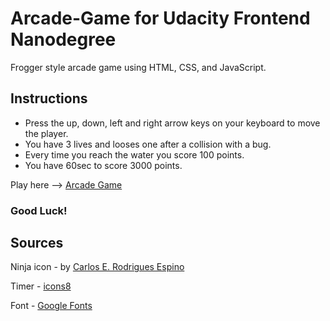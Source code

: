 
Arcade-Game for Udacity Frontend Nanodegree
===========================================

Frogger style arcade game using HTML, CSS, and JavaScript.

## Instructions

- Press the up, down, left and right arrow keys on your keyboard to move the player.
- You have 3 lives and looses one after a collision with a bug.
- Every time you reach the water you score 100 points.
- You have 60sec to score 3000 points.

Play here --> [Arcade Game](https://danihazler.github.io/fend-nanodegree-arcade-game/index.html)

### Good Luck!

## Sources

Ninja icon - by [Carlos E. Rodrigues Espino](https://www.iconfinder.com/icons/479477/avatar_ninja_samurai_warrior_icon#size=256)

Timer - [icons8](https://icons8.com/icon/set/timer/all)

Font - [Google Fonts](https://google.com/fonts)

